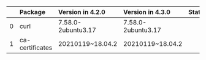 <!-- markdown-link-check-disable -->

|    | Package         | Version in 4.2.0   | Version in 4.3.0   | Status   |
|---:|:----------------|:-------------------|:-------------------|:---------|
|  0 | curl            | 7.58.0-2ubuntu3.17 | 7.58.0-2ubuntu3.17 |          |
|  1 | ca-certificates | 20210119~18.04.2   | 20210119~18.04.2   |          |
